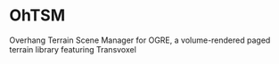 OhTSM
=====

Overhang Terrain Scene Manager for OGRE, a volume-rendered paged terrain library featuring Transvoxel
